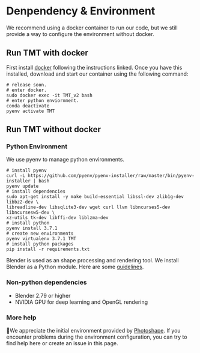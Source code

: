 # Denpendency & Environment
We recommend using a docker container to run our code, but we still provide a way to configure the environment without docker.

## Run TMT with docker
First install [docker](https://docs.docker.com/engine/install/ubuntu/#install-using-the-repository) following the instructions linked. Once you have this installed, download and start our container using the following command:
```shell
# release soon.
# enter docker.
sudo docker exec -it TMT_v2 bash
# enter python enviornment.
conda deactivate
pyenv activate TMT
```

## Run TMT without docker
### Python Environment
We use pyenv to manage python environments.
```shell
# install pyenv 
curl -L https://github.com/pyenv/pyenv-installer/raw/master/bin/pyenv-installer | bash
pyenv update
# install dependencies 
sudo apt-get install -y make build-essential libssl-dev zlib1g-dev libbz2-dev \
libreadline-dev libsqlite3-dev wget curl llvm libncurses5-dev libncursesw5-dev \
xz-utils tk-dev libffi-dev liblzma-dev
# install python
pyenv install 3.7.1
# create new environments
pyenv virtualenv 3.7.1 TMT
# install python packages
pip install -r requirements.txt
```
Blender is used as an shape processing and rendering tool. We install Blender as a Python module. Here are some [guidelines](https://gist.github.com/keunhong/279c98de28877a3a33a1eb95fa7d56a5).
### Non-python dependencies
+ Blender 2.79 or higher
+ NVIDIA GPU for deep learning and OpenGL rendering
### More help
💪We appreciate the initial environment provided by [Photoshape](https://github.com/keunhong/photoshape). If you encounter problems during the environment configuration, you can try to find help here or create an issue in this page.